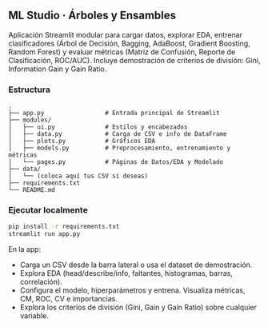 ## ML Studio · Árboles y Ensambles

Aplicación Streamlit modular para cargar datos, explorar EDA, entrenar clasificadores (Árbol de Decisión, Bagging, AdaBoost, Gradient Boosting, Random Forest) y evaluar métricas (Matriz de Confusión, Reporte de Clasificación, ROC/AUC). Incluye demostración de criterios de división: Gini, Information Gain y Gain Ratio.

### Estructura

```
.
├── app.py                 # Entrada principal de Streamlit
├── modules/
│   ├── ui.py              # Estilos y encabezados
│   ├── data.py            # Carga de CSV e info de DataFrame
│   ├── plots.py           # Gráficos EDA
│   ├── models.py          # Preprocesamiento, entrenamiento y métricas
│   └── pages.py           # Páginas de Datos/EDA y Modelado
├── data/
│   └── (coloca aquí tus CSV si deseas)
├── requirements.txt
└── README.md
```

### Ejecutar localmente

```bash
pip install -r requirements.txt
streamlit run app.py
```

En la app:
- Carga un CSV desde la barra lateral o usa el dataset de demostración.
- Explora EDA (head/describe/info, faltantes, histogramas, barras, correlación).
- Configura el modelo, hiperparámetros y entrena. Visualiza métricas, CM, ROC, CV e importancias.
- Explora los criterios de división (Gini, Gain y Gain Ratio) sobre cualquier variable.


